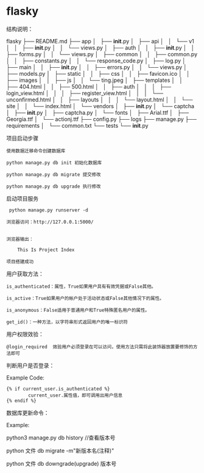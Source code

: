 # flasky

 结构说明：

flasky
    ├── README.md
    ├── app
    │   ├── __init__.py
    │   ├── api
    │   │   └── v1
    │   │       ├── __init__.py
    │   │       └── views.py
    │   ├── auth
    │   │   ├── __init__.py
    │   │   ├── forms.py
    │   │   └── views.py
    │   ├── common
    │   │   ├── common.py
    │   │   ├── constants.py
    │   │   └── response_code.py
    │   ├── log.py
    │   ├── main
    │   │   ├── __init__.py
    │   │   ├── errors.py
    │   │   └── views.py
    │   ├── models.py
    │   ├── static
    │   │   ├── css
    │   │   ├── favicon.ico
    │   │   ├── images
    │   │   ├── js
    │   │   └── ting.jpeg
    │   ├── templates
    │   │   ├── 404.html
    │   │   ├── 500.html
    │   │   ├── auth
    │   │   │   ├── login_view.html
    │   │   │   ├── register_view.html
    │   │   │   └── unconfirmed.html
    │   │   ├── layouts
    │   │   │   └── layout.html
    │   │   └── site
    │   │       └── index.html
    │   └── vendors
    │       ├── __init__.py
    │       └── captcha
    │           ├── __init__.py
    │           ├── captcha.py
    │           └── fonts
    │               ├── Arial.ttf
    │               ├── Georgia.ttf
    │               └── actionj.ttf
    ├── config.py
    ├── logs
    ├── manage.py
    ├── requirements
    │   └── common.txt
    └── tests
        └── __init__.py

 项目启动步骤

    使用数据迁移命令创建数据库

    python manage.py db init 初始化数据库

    python manage.py db migrate 提交修改

    python manage.py db upgrade 执行修改

 启动项目服务

     python manage.py runserver -d

    浏览器访问：http://127.0.0.1:5000/


    浏览器输出：

        This Is Project Index

    项目搭建成功

 用户获取方法：

    is_authenticated：属性，True如果用户具有有效凭据或False其他。

    is_active：True如果用户的帐户处于活动状态或False其他情况下的属性。

    is_anonymous：False适用于普通用户和True特殊匿名用户的属性。

    get_id()：一种方法，以字符串形式返回用户的唯一标识符

用户权限效验：

    @login_required  效验用户必须登录在可以访问，使用方法只需将此装饰器放置要修饰的方法即可


判断用户是否登录：

Example Code:

    {% if current_user.is_authenticated %}
            current_user.属性值，即可调用出用户信息
    {% endif %}


数据库更新命令：

Example:

python3 manage.py db history   //查看版本号

python 文件 db migrate -m"新版本名(注释)"

python 文件 db downgrade(upgrade) 版本号